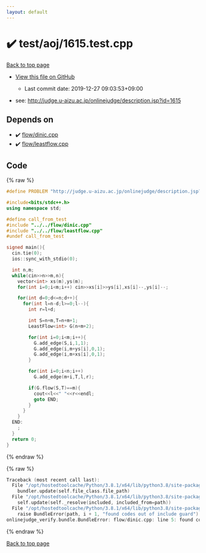 ```yaml
---
layout: default
---
```


<!-- mathjax config similar to math.stackexchange -->
<script type="text/javascript" async
  src="https://cdnjs.cloudflare.com/ajax/libs/mathjax/2.7.5/MathJax.js?config=TeX-MML-AM_CHTML">
</script>
<script type="text/x-mathjax-config">
  MathJax.Hub.Config({
    TeX: { equationNumbers: { autoNumber: "AMS" }},
    tex2jax: {
      inlineMath: [ ['$','$'] ],
      processEscapes: true
    },
    "HTML-CSS": { matchFontHeight: false },
    displayAlign: "left",
    displayIndent: "2em"
  });
</script>

<script type="text/javascript" src="https://cdnjs.cloudflare.com/ajax/libs/jquery/3.4.1/jquery.min.js"></script>
<script src="https://cdn.jsdelivr.net/npm/jquery-balloon-js@1.1.2/jquery.balloon.min.js" integrity="sha256-ZEYs9VrgAeNuPvs15E39OsyOJaIkXEEt10fzxJ20+2I=" crossorigin="anonymous"></script>
<script type="text/javascript" src="../../../assets/js/copy-button.js"></script>
<link rel="stylesheet" href="../../../assets/css/copy-button.css" />


# :heavy_check_mark: test/aoj/1615.test.cpp

<a href="../../../index.html">Back to top page</a>

* <a href="{{ site.github.repository_url }}/blob/master/test/aoj/1615.test.cpp">View this file on GitHub</a>
    - Last commit date: 2019-12-27 09:03:53+09:00


* see: <a href="http://judge.u-aizu.ac.jp/onlinejudge/description.jsp?id=1615">http://judge.u-aizu.ac.jp/onlinejudge/description.jsp?id=1615</a>


## Depends on

* :heavy_check_mark: <a href="../../../library/flow/dinic.cpp.html">flow/dinic.cpp</a>
* :heavy_check_mark: <a href="../../../library/flow/leastflow.cpp.html">flow/leastflow.cpp</a>


## Code

<a id="unbundled"></a>
{% raw %}
```cpp
#define PROBLEM "http://judge.u-aizu.ac.jp/onlinejudge/description.jsp?id=1615"

#include<bits/stdc++.h>
using namespace std;

#define call_from_test
#include "../../flow/dinic.cpp"
#include "../../flow/leastflow.cpp"
#undef call_from_test

signed main(){
  cin.tie(0);
  ios::sync_with_stdio(0);

  int n,m;
  while(cin>>n>>m,n){
    vector<int> xs(m),ys(m);
    for(int i=0;i<m;i++) cin>>xs[i]>>ys[i],xs[i]--,ys[i]--;

    for(int d=0;d<=n;d++){
      for(int l=n-d;l>=0;l--){
        int r=l+d;

        int S=n+m,T=n+m+1;
        LeastFlow<int> G(n+m+2);

        for(int i=0;i<m;i++){
          G.add_edge(S,i,1,1);
          G.add_edge(i,m+ys[i],0,1);
          G.add_edge(i,m+xs[i],0,1);
        }

        for(int i=0;i<n;i++)
          G.add_edge(m+i,T,l,r);

        if(G.flow(S,T)==m){
          cout<<l<<" "<<r<<endl;
          goto END;
        }
      }
    }
  END:
    ;
  }
  return 0;
}

```
{% endraw %}

<a id="bundled"></a>
{% raw %}
```cpp
Traceback (most recent call last):
  File "/opt/hostedtoolcache/Python/3.8.1/x64/lib/python3.8/site-packages/onlinejudge_verify/docs.py", line 342, in write_contents
    bundler.update(self.file_class.file_path)
  File "/opt/hostedtoolcache/Python/3.8.1/x64/lib/python3.8/site-packages/onlinejudge_verify/bundle.py", line 179, in update
    self.update(self._resolve(included, included_from=path))
  File "/opt/hostedtoolcache/Python/3.8.1/x64/lib/python3.8/site-packages/onlinejudge_verify/bundle.py", line 148, in update
    raise BundleError(path, i + 1, "found codes out of include guard")
onlinejudge_verify.bundle.BundleError: flow/dinic.cpp: line 5: found codes out of include guard

```
{% endraw %}

<a href="../../../index.html">Back to top page</a>

